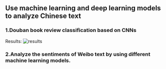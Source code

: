 ## Use machine learning and deep learning models to analyze Chinese text

### 1.Douban book review classification based on CNNs
Results:
![results](https://user-images.githubusercontent.com/56328382/127980319-1702fc87-bb8f-40d1-965d-1a56ddc9611f.png)


### 2.Analyze the sentiments of Weibo text by using different machine learning models.  



